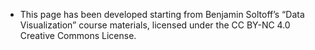 * This page has been developed starting from Benjamin Soltoff’s “Data Visualization” course materials, licensed under the CC BY-NC 4.0 Creative Commons License.
